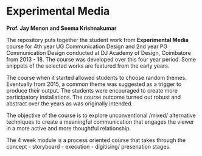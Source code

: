 # Experimental Media
**Prof. Jay Menon and Seema Krishnakumar**

The repository puts together the student work from **Experimental Media** course for 4th year UG Communication Design and 2nd year PG Communication Design conducted at DJ Academy of Design, Coimbatore from 2013 - 18. The course was developed over this four year period. Some snippets of the selected works are featured from the early years.

The course when it started allowed students to choose random themes. Eventually from 2015, a common theme was suggested as a trigger to produce their output. The students were encouraged to create more participatory installations. The course outcome turned out robust and abstract over the years as was originally intended. 

The objective of the course is to explore unconventional /mixed/ alternative techniques to create a meaningful communication that engages the viewer in a more active and more thoughtful relationship.

The 4 week module is a process oriented course that takes through the concept - storyboard - execution - digitising/ presenation stages.
